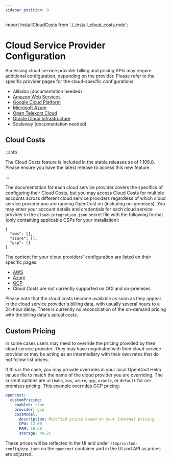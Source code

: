 ```yaml
---
sidebar_position: 0
---
```

import InstallCloudCosts from './_install_cloud_costs.mdx';

# Cloud Service Provider Configuration

Accessing cloud service provider billing and pricing APIs may require additional configuration, depending on the provider. Please refer to the specific provider pages for the cloud-specific configurations:

* Alibaba \(documentation needed\)
* [Amazon Web Services](aws)
* [Google Cloud Platform](gcp)
* [Microsoft Azure](azure)
* [Open Telekom Cloud](otc)
* [Oracle Cloud Infrastructure](oracle)
* Scaleway \(documentation needed\)

## Cloud Costs

:::info

The Cloud Costs feature is included in the stable releases as of 1.108.0. Please ensure you have the latest release to access this new feature.

:::

The documentation for each cloud service provider covers the specifics of configuring their Cloud Costs, but you may access Cloud Costs for multiple accounts across different cloud service providers regardless of which cloud service provider you are running OpenCost on (including on-premises). You may enter your account details and credentials for each cloud service provider in the `cloud-integration.json` secret file with the following format (only containing applicable CSPs for your installation):
```
{
  "aws": [],
  "azure": [],
  "gcp": []
}
```

The content for your cloud providers' configuration are listed on their specific pages:

* [AWS](aws#aws-cloud-cost-configuration)
* [Azure](azure#azure-cloud-cost-configuration)
* [GCP](gcp#gcp-cloud-cost-configuration)
* Cloud Costs are not currently supported on OCI and on-premises

<InstallCloudCosts/>

Please note that the cloud costs become available as soon as they appear in the cloud service provider's billing data, with usually several hours to a 24-hour delay. There is currently no reconciliation of the on-demand pricing with the billing data's actual costs.

## Custom Pricing

In some cases users may need to override the pricing provided by their cloud service provider. They may have negotiated with their cloud service provider or may be acting as an intermediary with their own rates that do not follow list prices.

If this is the case, you may provide overrides in your local OpenCost Helm values file to match the name of the cloud provider you are overriding. The current options are `alibaba`, `aws`, `azure`, `gcp`, `oracle`, or `default` for on-premises pricing. This example overrides GCP pricing:

```yaml
opencost:
  customPricing:
    enabled: true
    provider: gcp
    costModel:
      description: Modified prices based on your internal pricing
      CPU: 12.00
      RAM: 10.50
      storage: 40.25
```

These prices will be reflected in the UI and under `/tmp/custom-config/gcp.json` on the `opencost` container and in the UI and API as prices are adjusted.
